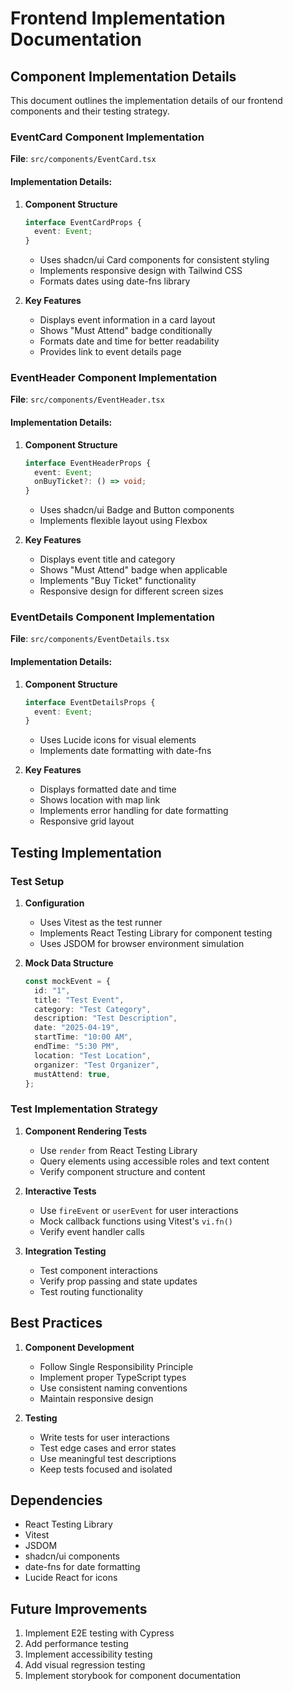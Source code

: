 
# Frontend Implementation Documentation

## Component Implementation Details

This document outlines the implementation details of our frontend components and their testing strategy.

### EventCard Component Implementation
**File**: `src/components/EventCard.tsx`

#### Implementation Details:
1. **Component Structure**
   ```typescript
   interface EventCardProps {
     event: Event;
   }
   ```
   - Uses shadcn/ui Card components for consistent styling
   - Implements responsive design with Tailwind CSS
   - Formats dates using date-fns library

2. **Key Features**
   - Displays event information in a card layout
   - Shows "Must Attend" badge conditionally
   - Formats date and time for better readability
   - Provides link to event details page

### EventHeader Component Implementation
**File**: `src/components/EventHeader.tsx`

#### Implementation Details:
1. **Component Structure**
   ```typescript
   interface EventHeaderProps {
     event: Event;
     onBuyTicket?: () => void;
   }
   ```
   - Uses shadcn/ui Badge and Button components
   - Implements flexible layout using Flexbox

2. **Key Features**
   - Displays event title and category
   - Shows "Must Attend" badge when applicable
   - Implements "Buy Ticket" functionality
   - Responsive design for different screen sizes

### EventDetails Component Implementation
**File**: `src/components/EventDetails.tsx`

#### Implementation Details:
1. **Component Structure**
   ```typescript
   interface EventDetailsProps {
     event: Event;
   }
   ```
   - Uses Lucide icons for visual elements
   - Implements date formatting with date-fns

2. **Key Features**
   - Displays formatted date and time
   - Shows location with map link
   - Implements error handling for date formatting
   - Responsive grid layout

## Testing Implementation

### Test Setup
1. **Configuration**
   - Uses Vitest as the test runner
   - Implements React Testing Library for component testing
   - Uses JSDOM for browser environment simulation

2. **Mock Data Structure**
   ```typescript
   const mockEvent = {
     id: "1",
     title: "Test Event",
     category: "Test Category",
     description: "Test Description",
     date: "2025-04-19",
     startTime: "10:00 AM",
     endTime: "5:30 PM",
     location: "Test Location",
     organizer: "Test Organizer",
     mustAttend: true,
   };
   ```

### Test Implementation Strategy

1. **Component Rendering Tests**
   - Use `render` from React Testing Library
   - Query elements using accessible roles and text content
   - Verify component structure and content

2. **Interactive Tests**
   - Use `fireEvent` or `userEvent` for user interactions
   - Mock callback functions using Vitest's `vi.fn()`
   - Verify event handler calls

3. **Integration Testing**
   - Test component interactions
   - Verify prop passing and state updates
   - Test routing functionality

## Best Practices

1. **Component Development**
   - Follow Single Responsibility Principle
   - Implement proper TypeScript types
   - Use consistent naming conventions
   - Maintain responsive design

2. **Testing**
   - Write tests for user interactions
   - Test edge cases and error states
   - Use meaningful test descriptions
   - Keep tests focused and isolated

## Dependencies
- React Testing Library
- Vitest
- JSDOM
- shadcn/ui components
- date-fns for date formatting
- Lucide React for icons

## Future Improvements
1. Implement E2E testing with Cypress
2. Add performance testing
3. Implement accessibility testing
4. Add visual regression testing
5. Implement storybook for component documentation

